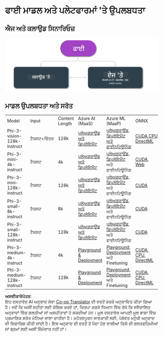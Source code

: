 <!--
CO_OP_TRANSLATOR_METADATA:
{
  "original_hash": "777aa0ff38fceecc29a00834f2f7a2f0",
  "translation_date": "2025-05-09T06:34:02+00:00",
  "source_file": "md/01.Introduction/01/01.Edgeandcloud.md",
  "language_code": "pa"
}
-->
# ਫਾਈ ਮਾਡਲ ਅਤੇ ਪਲੇਟਫਾਰਮਾਂ 'ਤੇ ਉਪਲਬਧਤਾ

## ਐਜ ਅਤੇ ਕਲਾਉਡ ਸਿਨਾਰਿਓਜ਼

![EdgeCloud](../../../../../translated_images/01.phiedgecloud.b0223093d5c9be1e3050490fca4a8b42a0ea7445386aefc1e5b3f25d122b589d.pa.png)

## ਮਾਡਲ ਉਪਲਬਧਤਾ ਅਤੇ ਸਰੋਤ

| | | | | | | | | |
|-|-|-|-|-|-|-|-|-|
|Model|Input|Content Length|Azure AI (MaaS)|Azure ML (MaaP)|ONNX|Hugging Face|Ollama|Nvidia NIM|
|Phi-3-vision-128k-instruct|ਟੈਕਸਟ+ਚਿੱਤਰ|128k|[ਪਲੇਅਗਰਾਊਂਡ ਅਤੇ ਡਿਪਲੋਇਮੈਂਟ](https://ai.azure.com/explore/models/Phi-3-vision-128k-instruct/version/2/registry/azureml)|[ਪਲੇਅਗਰਾਊਂਡ, ਡਿਪਲੋਇਮੈਂਟ ਅਤੇ ਫਾਈਨਟਿਊਨਿੰਗ](https://ml.azure.com/registries/azureml/models/Phi-3-vision-128k-instruct/version/2)|[CUDA](https://huggingface.co/microsoft/Phi-3-vision-128k-instruct-onnx-cuda/tree/main),[CPU](https://huggingface.co/microsoft/Phi-3-vision-128k-instruct-onnx-cpu/tree/main), [DirectML](https://huggingface.co/microsoft/Phi-3-vision-128k-instruct-onnx-directml/tree/main)|[ਡਾਊਨਲੋਡ](https://huggingface.co/microsoft/Phi-3-vision-128k-instruct)|-NA-|[NIM APIs](https://build.nvidia.com/microsoft/phi-3-vision-128k-instruct)|
|Phi-3-mini-4k-instruct|ਟੈਕਸਟ|4k|[ਪਲੇਅਗਰਾਊਂਡ ਅਤੇ ਡਿਪਲੋਇਮੈਂਟ](https://aka.ms/phi3-mini-4k-azure-ml)|[ਪਲੇਅਗਰਾਊਂਡ, ਡਿਪਲੋਇਮੈਂਟ](https://aka.ms/phi3-mini-4k-azure-ml) ਅਤੇ ਫਾਈਨਟਿਊਨਿੰਗ|[CUDA](https://huggingface.co/microsoft/Phi-3-mini-4k-instruct-onnx), [Web](https://huggingface.co/microsoft/Phi-3-mini-4k-instruct-onnx)|[ਪਲੇਅਗਰਾਊਂਡ ਅਤੇ ਡਾਊਨਲੋਡ](https://huggingface.co/chat/models/microsoft/Phi-3-mini-4k-instruct)|[GGUF](https://huggingface.co/microsoft/Phi-3-mini-4k-instruct-gguf)|[NIM APIs](https://build.nvidia.com/microsoft/phi-3-mini-4k)|
|Phi-3-mini-128k-instruct|ਟੈਕਸਟ|128k|[ਪਲੇਅਗਰਾਊਂਡ ਅਤੇ ਡਿਪਲੋਇਮੈਂਟ](https://ai.azure.com/explore/models/Phi-3-mini-128k-instruct/version/9/registry/azureml)|[ਪਲੇਅਗਰਾਊਂਡ, ਡਿਪਲੋਇਮੈਂਟ](https://ai.azure.com/explore/models/Phi-3-mini-128k-instruct/version/9/registry/azureml) ਅਤੇ ਫਾਈਨਟਿਊਨਿੰਗ|[CUDA](https://huggingface.co/microsoft/Phi-3-mini-128k-instruct-onnx)|[ਡਾਊਨਲੋਡ](https://huggingface.co/microsoft/Phi-3-mini-128k-instruct-onnx)|-NA-|[NIM APIs](https://build.nvidia.com/microsoft/phi-3-mini)|
|Phi-3-small-8k-instruct|ਟੈਕਸਟ|8k|[ਪਲੇਅਗਰਾਊਂਡ ਅਤੇ ਡਿਪਲੋਇਮੈਂਟ](https://ml.azure.com/registries/azureml/models/Phi-3-small-8k-instruct/version/2)|[ਪਲੇਅਗਰਾਊਂਡ, ਡਿਪਲੋਇਮੈਂਟ](https://ai.azure.com/explore/models/Phi-3-small-8k-instruct/version/2/registry/azureml) ਅਤੇ ਫਾਈਨਟਿਊਨਿੰਗ|[CUDA](https://huggingface.co/microsoft/Phi-3-small-8k-instruct-onnx-cuda)|[ਡਾਊਨਲੋਡ](https://huggingface.co/microsoft/Phi-3-small-8k-instruct-onnx-cuda)|-NA-|[NIM APIs](https://build.nvidia.com/microsoft/phi-3-small-8k-instruct?docker=false)|
|Phi-3-small-128k-instruct|ਟੈਕਸਟ|128k|[ਪਲੇਅਗਰਾਊਂਡ ਅਤੇ ਡਿਪਲੋਇਮੈਂਟ](https://ai.azure.com/explore/models/Phi-3-small-128k-instruct/version/2/registry/azureml)|[ਪਲੇਅਗਰਾਊਂਡ, ਡਿਪਲੋਇਮੈਂਟ](https://ml.azure.com/registries/azureml/models/Phi-3-small-128k-instruct/version/2) ਅਤੇ ਫਾਈਨਟਿਊਨਿੰਗ|[CUDA](https://huggingface.co/microsoft/Phi-3-medium-128k-instruct-onnx-cuda)|[ਡਾਊਨਲੋਡ](https://huggingface.co/microsoft/Phi-3-small-128k-instruct)|-NA-|[NIM APIs](https://build.nvidia.com/microsoft/phi-3-small-128k-instruct?docker=false)|
|Phi-3-medium-4k-instruct|ਟੈਕਸਟ|4k|[Playground & Deployment](https://huggingface.co/microsoft/Phi-3-medium-4k-instruct)|[Playground, Deployment](https://ml.azure.com/registries/azureml/models/Phi-3-medium-4k-instruct/version/2) ਅਤੇ Finetuning|[CUDA](https://huggingface.co/microsoft/Phi-3-medium-4k-instruct-onnx-cuda/tree/main), [CPU](https://huggingface.co/microsoft/Phi-3-medium-4k-instruct-onnx-cpu/tree/main), [DirectML](https://huggingface.co/microsoft/Phi-3-medium-4k-instruct-onnx-directml/tree/main)|[Download](https://huggingface.co/microsoft/Phi-3-medium-4k-instruct)|-NA-|[NIM APIs](https://build.nvidia.com/microsoft/phi-3-medium-4k-instruct?docker=false)|
|Phi-3-medium-128k-instruct|ਟੈਕਸਟ|128k|[Playground & Deployment](https://ai.azure.com/explore/models/Phi-3-medium-128k-instruct/version/2)|[Playground, Deployment](https://ml.azure.com/registries/azureml/models/Phi-3-medium-128k-instruct/version/2) ਅਤੇ Finetuning|[CUDA](https://huggingface.co/microsoft/Phi-3-medium-128k-instruct-onnx-cuda/tree/main), [CPU](https://huggingface.co/microsoft/Phi-3-medium-128k-instruct-onnx-cpu/tree/main), [DirectML](https://huggingface.co/microsoft/Phi-3-medium-128k-instruct-onnx-directml/tree/main)|[Download](https://huggingface.co/microsoft/Phi-3-medium-128k-instruct)|-NA-|-NA-|

**ਅਸਵੀਕਾਰੋਪੱਤਰ**:  
ਇਹ ਦਸਤਾਵੇਜ਼ AI ਅਨੁਵਾਦ ਸੇਵਾ [Co-op Translator](https://github.com/Azure/co-op-translator) ਦੀ ਵਰਤੋਂ ਕਰਕੇ ਅਨੁਵਾਦਿਤ ਕੀਤਾ ਗਿਆ ਹੈ। ਜਦੋਂ ਕਿ ਅਸੀਂ ਸਹੀਤਾ ਲਈ ਕੋਸ਼ਿਸ਼ ਕਰਦੇ ਹਾਂ, ਕਿਰਪਾ ਕਰਕੇ ਧਿਆਨ ਵਿੱਚ ਰੱਖੋ ਕਿ ਸਵੈਚਾਲਿਤ ਅਨੁਵਾਦਾਂ ਵਿੱਚ ਗਲਤੀਆਂ ਜਾਂ ਅਸਹੀਤਾਵਾਂ ਹੋ ਸਕਦੀਆਂ ਹਨ। ਮੂਲ ਦਸਤਾਵੇਜ਼ ਆਪਣੀ ਮੂਲ ਭਾਸ਼ਾ ਵਿੱਚ ਪ੍ਰਮਾਣਿਕ ਸਰੋਤ ਮੰਨਿਆ ਜਾਣਾ ਚਾਹੀਦਾ ਹੈ। ਮਹੱਤਵਪੂਰਨ ਜਾਣਕਾਰੀ ਲਈ, ਪੇਸ਼ੇਵਰ ਮਨੁੱਖੀ ਅਨੁਵਾਦ ਦੀ ਸਿਫਾਰਿਸ਼ ਕੀਤੀ ਜਾਂਦੀ ਹੈ। ਇਸ ਅਨੁਵਾਦ ਦੀ ਵਰਤੋਂ ਤੋਂ ਪੈਦਾ ਹੋਣ ਵਾਲੀਆਂ ਕਿਸੇ ਵੀ ਗਲਤਫਹਿਮੀਆਂ ਜਾਂ ਭ੍ਰਮਾਂ ਲਈ ਅਸੀਂ ਜ਼ਿੰਮੇਵਾਰ ਨਹੀਂ ਹਾਂ।